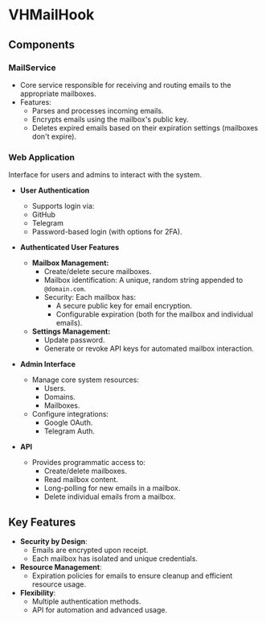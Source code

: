# VHMailHook

## Components

### MailService

- Core service responsible for receiving and routing emails to the appropriate mailboxes.
- Features:
    - Parses and processes incoming emails.
    - Encrypts emails using the mailbox's public key.
    - Deletes expired emails based on their expiration settings (mailboxes don't expire).

### Web Application
Interface for users and admins to interact with the system.

- **User Authentication**
    - Supports login via:
    - GitHub
    - Telegram
    - Password-based login (with options for 2FA).

- **Authenticated User Features**
    - **Mailbox Management:**
        - Create/delete secure mailboxes.
        - Mailbox identification: A unique, random string appended to `@domain.com`.
        - Security: Each mailbox has:
            - A secure public key for email encryption.
            - Configurable expiration (both for the mailbox and individual emails).
    - **Settings Management:**
        - Update password.
        - Generate or revoke API keys for automated mailbox interaction.

- **Admin Interface**
    - Manage core system resources:
        - Users.
        - Domains.
        - Mailboxes.
    - Configure integrations:
        - Google OAuth.
        - Telegram Auth.

- **API**
    - Provides programmatic access to:
        - Create/delete mailboxes.
        - Read mailbox content.
        - Long-polling for new emails in a mailbox.
        - Delete individual emails from a mailbox.

## Key Features
- **Security by Design**:
  - Emails are encrypted upon receipt.
  - Each mailbox has isolated and unique credentials.
- **Resource Management**:
  - Expiration policies for emails to ensure cleanup and efficient resource usage.
- **Flexibility**:
  - Multiple authentication methods.
  - API for automation and advanced usage.
